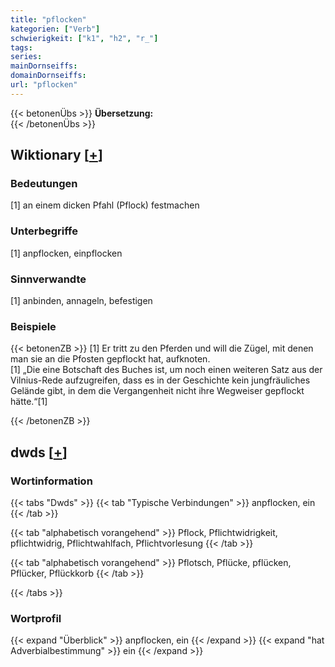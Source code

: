 ```yaml
---
title: "pflocken"
kategorien: ["Verb"]
schwierigkeit: ["k1", "h2", "r_"]
tags:
series:
mainDornseiffs:
domainDornseiffs:
url: "pflocken"
---
```


{{< betonenÜbs >}}
**Übersetzung:**  
{{< /betonenÜbs >}}

## Wiktionary [[+](https://de.wiktionary.org/wiki/pflocken)]

### Bedeutungen
[1] an einem dicken Pfahl (Pflock) festmachen  

### Unterbegriffe
[1] anpflocken, einpflocken  

### Sinnverwandte
[1] anbinden, annageln, befestigen  

### Beispiele
{{< betonenZB >}}
[1] Er tritt zu den Pferden und will die Zügel, mit denen man sie an die Pfosten gepflockt hat, aufknoten.  
[1] „Die eine Botschaft des Buches ist, um noch einen weiteren Satz aus der Vilnius-Rede aufzugreifen, dass es in der Geschichte kein jungfräuliches Gelände gibt, in dem die Vergangenheit nicht ihre Wegweiser gepflockt hätte.“[1]  

{{< /betonenZB >}}


## dwds [[+](https://www.dwds.de/wb/pflocken)]

### Wortinformation
{{< tabs "Dwds" >}}
{{< tab "Typische Verbindungen" >}}
anpflocken, ein
{{< /tab >}}

{{< tab "alphabetisch vorangehend" >}}
Pflock, Pflichtwidrigkeit, pflichtwidrig, Pflichtwahlfach, Pflichtvorlesung
{{< /tab >}}

{{< tab "alphabetisch vorangehend" >}}
Pflotsch, Pflücke, pflücken, Pflücker, Pflückkorb
{{< /tab >}}

{{< /tabs >}}

### Wortprofil
{{< expand "Überblick" >}} anpflocken, ein {{< /expand >}}
{{< expand "hat Adverbialbestimmung" >}} ein {{< /expand >}}

